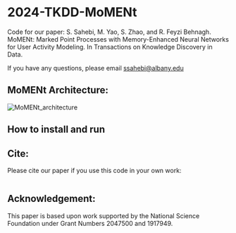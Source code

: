 # 2024-TKDD-MoMENt

Code for our paper: S. Sahebi, M. Yao, S. Zhao, and R. Feyzi Behnagh. MoMENt: Marked Point Processes with Memory-Enhanced Neural Networks for User Activity Modeling. In Transactions on Knowledge Discovery in Data.

If you have any questions, please email ssahebi@albany.edu

## MoMENt Architecture:

![MoMENt_architecture](https://github.com/persai-lab/2024-TKDD-Moment/assets/5692198/76270647-6bb9-4eae-aadd-8336a6acaff9)

## How to install and run 


## Cite:

Please cite our paper if you use this code in your own work:

```

```

## Acknowledgement:

This  paper is based upon work supported by the National Science Foundation under Grant Numbers 2047500 and 1917949.
